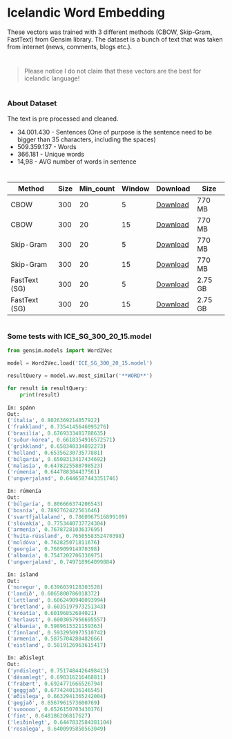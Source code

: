 # Icelandic Word Embedding

These vectors was trained with 3 different methods (CBOW, Skip-Gram, FastText) from Gensim library. The dataset is a bunch of text that was taken from internet (news, comments, blogs etc.).

#

> Please notice I do not claim that these vectors are the best for icelandic language!

#

### About Dataset 
The text is pre processed and cleaned.

- 34.001.430 -  Sentences (One of purpose is the sentence need to be bigger than 35 characters, including the spaces) 
- 509.359.137 -  Words
- 366.181 - Unique words
- 14,98 - AVG number of words in sentence

#

| Method | Size | Min_count | Window | Download | Size | 
| ------ |----- | --------- | ------ | ---- | ---- |
| CBOW | 300 | 20 | 5 | <a href="https://utm-my.sharepoint.com/:u:/g/personal/alexandru_petrachi_iis_utm_md/Ec2KxXdTc6BGmqlz3qWOwbEBXVlovgbDsEajHjRlQHmZJg?e=su8lvu">Download</a> | 770 MB |
| CBOW | 300 | 20 | 15 | <a href="https://utm-my.sharepoint.com/:u:/g/personal/alexandru_petrachi_iis_utm_md/EW9NBIMFHvtJnKBzYr0EGQoBN5ZSMc-f89UwG7ZvXcM3hQ?e=pr5MSp">Download</a> |  770 MB |
| Skip-Gram | 300 | 20 | 5 | <a href="https://utm-my.sharepoint.com/:u:/g/personal/alexandru_petrachi_iis_utm_md/EZapSz0ynWNDkNBqU7mO2nsBJ1w8E0p6CxXdYBQE6NGk6A?e=878XZi">Download</a> |  770 MB |
| Skip-Gram | 300 | 20 | 15 | <a href="https://utm-my.sharepoint.com/:u:/g/personal/alexandru_petrachi_iis_utm_md/EY9obSjS-4FCj2e8CkbsOKkBMWyGTNapzB_g3nf0MdMrNQ?e=LEOzjm">Download</a> |  770 MB |
| FastText (SG) | 300 | 20 | 5 | <a href="https://utm-my.sharepoint.com/:u:/g/personal/alexandru_petrachi_iis_utm_md/EX9vSrfarMFEiapWKQsQzkcBwttb1QsXFhN7qJBNdnH5lw?e=xZwW2p">Download</a> | 2.75 GB |
| FastText (SG) | 300 | 20 | 15 | <a href="https://utm-my.sharepoint.com/:u:/g/personal/alexandru_petrachi_iis_utm_md/ETXN0LesJCdMuout30KScRQBfLuWYCardkbf5Vu70HWWqw?e=14hz7j">Download</a> | 2.75 GB |


#

### Some tests with ICE_SG_300_20_15.model 


```python
from gensim.models import Word2Vec

model = Word2Vec.load('ICE_SG_300_20_15.model')

resultQuery = model.wv.most_similar('**WORD**')

for result in resultQuery:
    print(result)
    
In: spánn
Out:
('ítalía', 0.8026369214057922)
('frakkland', 0.7354145646095276)
('brasilía', 0.6769333481788635)
('suður-kórea', 0.6618354916572571)
('grikkland', 0.658340334892273)
('holland', 0.6535623073577881)
('búlgaría', 0.6508313417434692)
('malasía', 0.6478225588798523)
('rúmenía', 0.644788384437561)
('ungverjaland', 0.6446587443351746)

In: rúmenía
Out:
('búlgaría', 0.806666374206543)
('bosnía', 0.7892762422561646)
('svartfjallaland', 0.7860967516899109)
('slóvakía', 0.7753440737724304)
('armenía', 0.7678728103637695)
('hvíta-rússland', 0.7650558352470398)
('moldóva', 0.762825071811676)
('georgía', 0.760909914970398)
('albanía', 0.7547202706336975)
('ungverjaland', 0.749718964099884)

In: ísland
Out: 
('noregur', 0.6396039128303528)
('landið', 0.6065800786018372)
('lettland', 0.6062490940093994)
('bretland', 0.6035197973251343)
('króatía', 0.60196852684021)
('herlaust', 0.6003057956695557)
('albanía', 0.5989615321159363)
('finnland', 0.5932950973510742)
('armenía', 0.5875704288482666)
('eistland', 0.5819126963615417)

In: æðislegt
Out:
('yndislegt', 0.7517484426498413)
('dásamlegt', 0.698316216468811)
('frábært', 0.6924771666526794)
('geggjað', 0.6774240136146545)
('æðislega', 0.6632941365242004)
('gegjað', 0.6567961573600769)
('svooooo', 0.6526150703430176)
('fínt', 0.648186206817627)
('leiðinlegt', 0.6447832584381104)
('rosalega', 0.6400995850563049)
```
